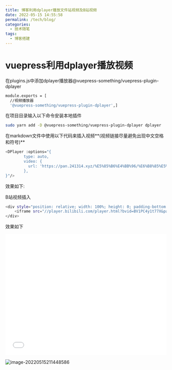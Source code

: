 ```yaml
---
title: 博客利用dplayer播放文件站视频及B站视频
date: 2022-05-15 14:55:58
permalink: /tech/blog/
categories: 
  - 技术随笔
tags: 
  - 博客搭建
---
```

# vuepress利用dplayer播放视频

在plugins.js中添加dplayer播放器@vuepress-something/vuepress-plugin-dplayer

```bash
module.exports = [
  //视频播放器
  '@vuepress-something/vuepress-plugin-dplayer',]
```

在项目目录输入以下命令安装本地插件

```bash
sudo yarn add -D @vuepress-something/vuepress-plugin-dplayer dplayer
```

在markdown文件中使用以下代码来插入视频**(视频链接尽量避免出现中文空格和符号)**

```bash
<DPlayer :options="{
  		type: auto,
        video: {
          url: 'https://pan.241314.xyz/%E5%85%B6%E4%BB%96/%E6%B8%85%E5%8D%8E%E4%BA%94%E9%81%93%E5%8F%A3%E9%A6%96%E5%B8%AD%E7%BB%8F%E6%B5%8E%E5%AD%A6%E5%AE%B6%E8%AE%BA%E5%9D%9B.mp4',
        },
}"/>
```

效果如下:

<DPlayer :options="{
  		type: auto,
        video: {
          url: 'https://pan.241314.xyz/%E5%85%B6%E4%BB%96/%E6%B8%85%E5%8D%8E%E4%BA%94%E9%81%93%E5%8F%A3%E9%A6%96%E5%B8%AD%E7%BB%8F%E6%B5%8E%E5%AD%A6%E5%AE%B6%E8%AE%BA%E5%9D%9B.mp4',
        },
}"/>

B站视频插入
```bash
<div style="position: relative; width: 100%; height: 0; padding-bottom: 75%;">
    <iframe src="//player.bilibili.com/player.html?bvid=BV1PC4y1t77X&page=1&danmaku=1&high_quality=1" scrolling="no" border="0" frameborder="no" framespacing="0" allowfullscreen="true" style="position: absolute; width: 100%; height: 100%; left: 0; top: 0;" sandbox="allow-top-navigation allow-same-origin allow-forms allow-scripts"></iframe>
</div>

```
效果如下

<div style="position: relative; width: 100%; height: 0; padding-bottom: 75%;">
    <iframe src="//player.bilibili.com/player.html?bvid=BV1PC4y1t77X&page=1&danmaku=1&high_quality=1" scrolling="no" border="0" frameborder="no" framespacing="0" allowfullscreen="true" style="position: absolute; width: 100%; height: 100%; left: 0; top: 0;" sandbox="allow-top-navigation allow-same-origin allow-forms allow-scripts"></iframe>
</div>

![image-20220515211448586](https://cdn.jsdelivr.net/gh/nanayashiki21/picroom1/pic/image-20220515211448586.png)

